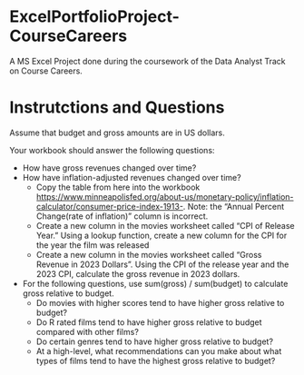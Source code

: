 # ExcelPortfolioProject-CourseCareers
A MS Excel Project done during the coursework of the Data Analyst Track on Course Careers. 

# Instrutctions and Questions
Assume that budget and gross amounts are in US dollars.

Your workbook should answer the following questions:
* How have gross revenues changed over time?
* How have inflation-adjusted revenues changed over time? 
    * Copy the table from here into the workbook https://www.minneapolisfed.org/about-us/monetary-policy/inflation-calculator/consumer-price-index-1913-. Note: the “Annual Percent Change(rate of inflation)” column is incorrect.
    * Create a new column in the movies worksheet called “CPI of Release Year.” Using a lookup function, create a new column for the CPI for the year the film was released
    * Create a new column in the movies worksheet called “Gross Revenue in 2023 Dollars”. Using the CPI of the release year and the 2023 CPI, calculate the gross revenue in 2023 dollars.
* For the following questions, use sum(gross) / sum(budget) to calculate gross relative to budget.
    * Do movies with higher scores tend to have higher gross relative to budget?
    * Do R rated films tend to have higher gross relative to budget compared with other films? 
    * Do certain genres tend to have higher gross relative to budget?
    * At a high-level, what recommendations can you make about what types of films tend to have the highest gross relative to budget?


